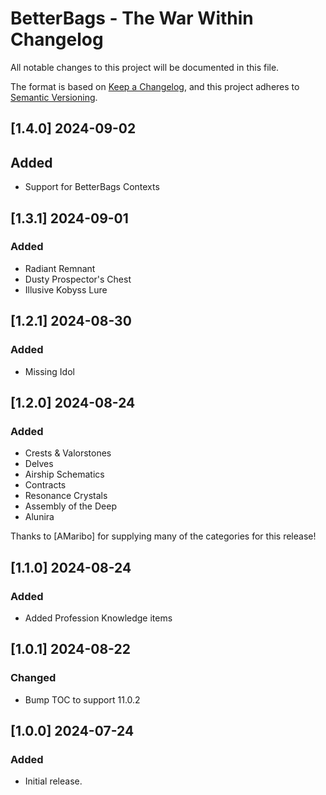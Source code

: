 # BetterBags - The War Within Changelog

All notable changes to this project will be documented in this file.

The format is based on [Keep a Changelog](https://keepachangelog.com/en/1.1.0/),
and this project adheres to [Semantic Versioning](https://semver.org/spec/v2.0.0.html).

## [1.4.0] 2024-09-02
## Added
- Support for BetterBags Contexts

## [1.3.1] 2024-09-01
### Added
- Radiant Remnant
- Dusty Prospector's Chest
- Illusive Kobyss Lure

## [1.2.1] 2024-08-30
### Added
- Missing Idol

## [1.2.0] 2024-08-24
### Added
- Crests & Valorstones
- Delves
- Airship Schematics
- Contracts
- Resonance Crystals
- Assembly of the Deep
- Alunira

Thanks to [AMaribo] for supplying many of the categories for this release!

## [1.1.0] 2024-08-24
### Added
- Added Profession Knowledge items

## [1.0.1] 2024-08-22
### Changed
- Bump TOC to support 11.0.2

## [1.0.0] 2024-07-24
### Added
- Initial release.
